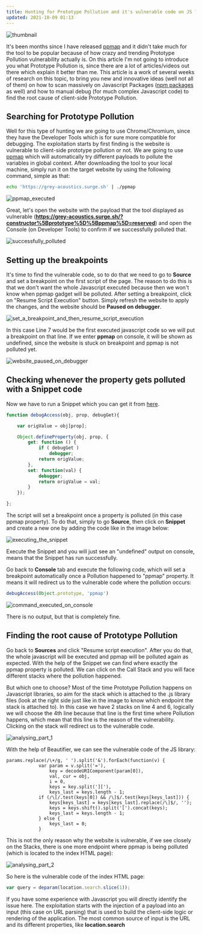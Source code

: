 ```yaml
---
title: Hunting for Prototype Pollution and it's vulnerable code on JS libraries
updated: 2021-10-09 01:13
---
```


![thumbnail](https://cdn-images-1.medium.com/max/800/1*-G7_0G_C7y9C0Z0pFCAJZg.jpeg)

It's been months since I have released [ppmap](https://github.com/kleiton0x00/ppmap) and it didn't take much for the tool to be popular because of how crazy and trending Prototype Pollution vulnerability actually is.
On this article I'm not going to introduce you what Prototype Pollution is, since there are a lot of articles/videos out there which explain it better than me. This article is a work of several weeks of research on this topic, to bring you new and innovative ideas (well not all of them) on how to scan massively on Javascript Packages ([npm packages](https://www.npmjs.com/) as well)  and how to manual debug (for much complex Javascript code) to find the root cause of client-side Prototype Pollution.

## Searching for Prototype Pollution

Well for this type of hunting we are going to use Chrome/Chromium, since they have the Developer Tools which is for sure more compatible for debugging.
The exploitation starts by first finding is the website is vulnerable to client-side prototype pollution or not. We are going to use [ppmap](https://github.com/kleiton0x00/ppmap) which will automatically try different payloads to pollute the variables in global context. After downloading the tool to your local machine, simply run it on the target website by using the following command, simple as that:

```bash
echo 'https://grey-acoustics.surge.sh' | ./ppmap
```

![ppmap_executed](https://cdn-images-1.medium.com/max/800/1*cTPFbvCDDCufj-_kff5Q4Q.png)

Great, let's open the website with the payload that the tool displayed as vulnerable (**https://grey-acoustics.surge.sh/?constructor%5Bprototype%5D%5Bppmap%5D=reserved**) and open the Console (on Developer Tools) to confirm if we successfully polluted that.

![successfully_polluted](https://cdn-images-1.medium.com/max/800/1*I4GivnOTXkXkcV9bklApKg.png)

## Setting up the breakpoints

It's time to find the vulnerable code, so to do that we need to go to **Source** and set a breakpoint on the first script of the page. The reason to do this is that we don't want the whole Javascript executed because then we won't know when ppmap gadget will be polluted. After setting a breakpoint, click on "Resume Script Execution" button. Simply refresh the website to apply the changes, and the website should be **Paused on debugger**.

![set_a_breakpoint_and_then_resume_script_execution](https://cdn-images-1.medium.com/max/800/1*052-ZnY-JWy6wiVfX_UGVQ.jpeg)

In this case Line 7 would be the first executed javascript code so we will put a breakpoint on that line. If we enter **ppmap** on console, it will be shown as undefined, since the website is stuck on breakpoint and ppmap is not polluted yet.

![website_paused_on_debugger](https://cdn-images-1.medium.com/max/800/1*qERXAJFeF7xwuSjsdFCSpg.png)

## Checking whenever the property gets polluted with a Snippet code 

Now we have to run a Snippet which you can get it from [here](https://gist.githubusercontent.com/dmethvin/1676346/raw/24cde96c341e524dc8706104afbd0748752c7432/gistfile1.txt). 

```javascript
function debugAccess(obj, prop, debugGet){

    var origValue = obj[prop];

    Object.defineProperty(obj, prop, {
        get: function () {
            if ( debugGet )
                debugger;
            return origValue;
        },
        set: function(val) {
            debugger;
            return origValue = val;
        }
    });

};
```

The script will set a breakpoint once a property is polluted (in this case ppmap property). To do that, simply to go **Source**, then click on **Snippet** and create a new one by adding the code like in the image below:

![executing_the_snippet](https://cdn-images-1.medium.com/max/800/1*mjbBiLpC4YSjcTlOjg5pBw.png)

Execute the Snippet and you will just see an "undefined" output on console, means that the Snippet has run successfully. 

Go back to **Console** tab and execute the following code, which will set a breakpoint automatically once a Pollution happened to "ppmap" property. It means it will redirect us to the vulnerable code where the pollution occurs:

```javascript
debugAccess(Object.prototype, 'ppmap')
```

![command_executed_on_console](https://cdn-images-1.medium.com/max/800/1*qHi2lRA_At_cwZCqMSq-2A.jpeg)

There is no output, but that is completely fine.

## Finding the root cause of Prototype Pollution

Go back to **Sources** and click "Resume script execution". After you do that, the whole javascript will be executed and ppmap will be polluted again as expected. With the help of the Snippet we can find where exactly the ppmap property is polluted. We can click on the Call Stack and you will face different stacks where the pollution happened. 

But which one to choose? Most of the time Prototype Pollution happens on Javascript libraries, so aim for the stack which is attached to the .js library files (look at the right side just like in the image to know which endpoint the stack is attached to). In this case we have 2 stacks on line 4 and 6, logically we will choose the 4th line because that line is the first time where Pollution happens, which mean that this line is the reason of the vulnerability. Clicking on the stack will redirect us to the vulnerable code.

![analysing_part_1](https://cdn-images-1.medium.com/max/800/1*S8NBOl1a7f1zhJxlh-6g4w.jpeg)

With the help of Beautifier, we can see the vulnerable code of the JS library:

```
params.replace(/\+/g, ' ').split('&').forEach(function(v) {
            var param = v.split('='),
                key = decodeURIComponent(param[0]),
                val, cur = obj,
                i = 0,
                keys = key.split(']['),
                keys_last = keys.length - 1;
            if (/\[/.test(keys[0]) && /\]$/.test(keys[keys_last])) {
                keys[keys_last] = keys[keys_last].replace(/\]$/, '');
                keys = keys.shift().split('[').concat(keys);
                keys_last = keys.length - 1;
            } else {
                keys_last = 0;
            }
```

This is not the only reason why the website is vulnerable, if we see closely on the Stacks, there is one more endpoint where ppmap is being polluted (which is located to the index HTML page):

![analysing_part_2](https://cdn-images-1.medium.com/max/800/1*i_lq15EhvZRqb8GrF4_UEQ.jpeg)

So here is the vulnerable code of the index HTML page:

```javascript
var query = deparam(location.search.slice(1));
```

If you have some experience with Javascript you will directly identify the issue here. The exploitation starts with the injection of a payload into an input (this case on URL parsing) that is used to build the client-side logic or rendering of the application. The most common source of input is the URL and its different properties, like **location.search**
